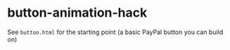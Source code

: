# button-animation-hack

See `button.html` for the starting point (a basic PayPal button you can build on)
